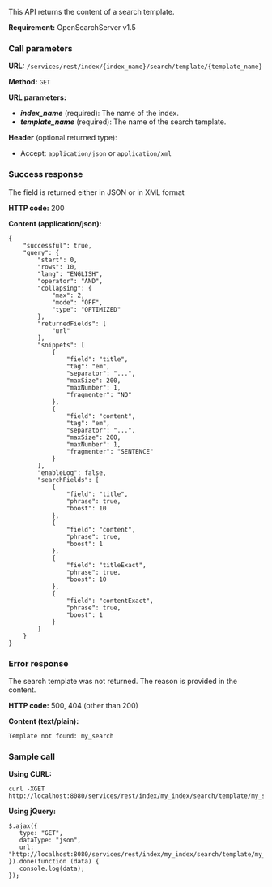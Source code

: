 This API returns the content of a search template.

**Requirement:** OpenSearchServer v1.5

### Call parameters

**URL:** ```/services/rest/index/{index_name}/search/template/{template_name}```

**Method:** ```GET```

**URL parameters:**
- _**index_name**_ (required): The name of the index.
- _**template_name**_ (required): The name of the search template.

**Header** (optional returned type):
- Accept: ```application/json``` or ```application/xml```

### Success response
The field is returned either in JSON or in XML format

**HTTP code:**
200

**Content (application/json):**
    
    {
        "successful": true,
        "query": {
            "start": 0,
            "rows": 10,
            "lang": "ENGLISH",
            "operator": "AND",
            "collapsing": {
                "max": 2,
                "mode": "OFF",
                "type": "OPTIMIZED"
            },
            "returnedFields": [
                "url"
            ],
            "snippets": [
                {
                    "field": "title",
                    "tag": "em",
                    "separator": "...",
                    "maxSize": 200,
                    "maxNumber": 1,
                    "fragmenter": "NO"
                },
                {
                    "field": "content",
                    "tag": "em",
                    "separator": "...",
                    "maxSize": 200,
                    "maxNumber": 1,
                    "fragmenter": "SENTENCE"
                }
            ],
            "enableLog": false,
            "searchFields": [
                {
                    "field": "title",
                    "phrase": true,
                    "boost": 10
                },
                {
                    "field": "content",
                    "phrase": true,
                    "boost": 1
                },
                {
                    "field": "titleExact",
                    "phrase": true,
                    "boost": 10
                },
                {
                    "field": "contentExact",
                    "phrase": true,
                    "boost": 1
                }
            ]
        }
    }
    

### Error response

The search template was not returned. The reason is provided in the content.

**HTTP code:**
500, 404 (other than 200)

**Content (text/plain):**
    
    Template not found: my_search
    

### Sample call

**Using CURL:**

    curl -XGET http://localhost:8080/services/rest/index/my_index/search/template/my_search
    

**Using jQuery:**

    $.ajax({ 
       type: "GET",
       dataType: "json",
       url: "http://localhost:8080/services/rest/index/my_index/search/template/my_search"
    }).done(function (data) {
       console.log(data);
    });
    
